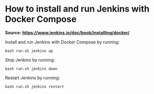 # How to install and run Jenkins with Docker Compose

**Source: https://www.jenkins.io/doc/book/installing/docker/**

Install and run Jenkins with Docker Compose by running:
```
bash run.sh jenkins up
```

Stop Jenkins by running:
```
bash run.sh jenkins down
```

Restart Jenkins by running:
```
bash run.sh jenkins restart
```

